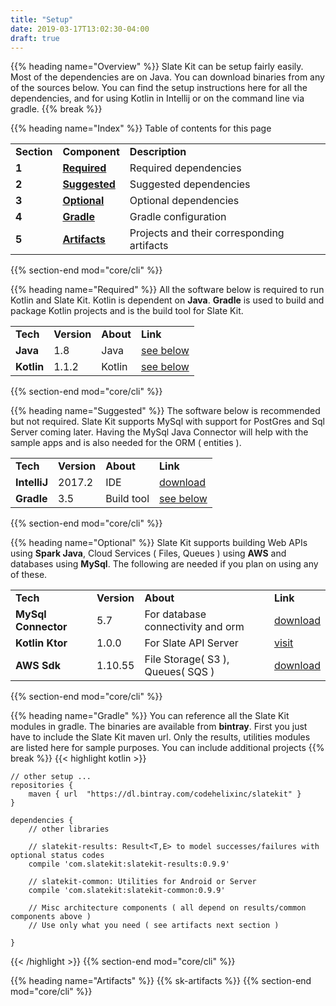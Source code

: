 ```yaml
---
title: "Setup"
date: 2019-03-17T13:02:30-04:00
draft: true
---
```


{{% heading name="Overview" %}}
Slate Kit can be setup fairly easily. Most of the dependencies are on Java. You can download binaries from any of the sources below. You can find the setup instructions here for all the dependencies, and for using Kotlin in Intellij or on the command line via gradle.
{{% break %}}

{{% heading name="Index" %}}
Table of contents for this page
<table class="table table-bordered table-striped">
    <tr>
        <td><strong>Section</strong></td>
        <td><strong>Component</strong></td>
        <td><strong>Description</strong></td>
    </tr>
    <tr>
        <td><strong>1</strong></td>
        <td><strong><a class="url-ch" href="core/cli#status">Required</a></strong></td>
        <td>Required dependencies</td>
    </tr>
    <tr>
        <td><strong>2</strong></td>
        <td><strong><a class="url-ch" href="core/cli#install">Suggested</a></strong></td>
        <td>Suggested dependencies</td>
    </tr>
    <tr>
        <td><strong>3</strong></td>
        <td><strong><a class="url-ch" href="core/cli#requires">Optional</a></strong></td>
        <td>Optional dependencies</td>
    </tr>
    <tr>
        <td><strong>4</strong></td>
        <td><strong><a class="url-ch" href="core/cli#requires">Gradle</a></strong></td>
        <td>Gradle configuration</td>
    </tr>
    <tr>
        <td><strong>5</strong></td>
        <td><strong><a class="url-ch" href="core/cli#requires">Artifacts</a></strong></td>
        <td>Projects and their corresponding artifacts</td>
    </tr>
</table>
{{% section-end mod="core/cli" %}}


{{% heading name="Required" %}}
All the software below is required to run Kotlin and Slate Kit. Kotlin is dependent on <strong>Java</strong>. <strong>Gradle</strong> is used to build and package Kotlin projects
and is the build tool for Slate Kit.
<table class="table table-bordered table-striped">
    <tr class="">
        <td><strong>Tech</strong></td>
        <td><strong>Version</strong></td>
        <td><strong>About</strong></td>
        <td><strong>Link</strong></td>
    </tr>
    <tr class="">
        <td><strong>Java</strong></td>
        <td>1.8</td>
        <td>Java</td>
        <td><a class="url-ch" href="#installation">see below</a></td>
    </tr>
    <tr class="">
        <td><strong>Kotlin</strong></td>
        <td>1.1.2</td>
        <td>Kotlin</td>
        <td><a class="url-ch" href="#installation">see below</a></td>
    </tr>
</table>
{{% section-end mod="core/cli" %}}


{{% heading name="Suggested" %}}
The software below is recommended but not required. 
Slate Kit supports MySql with support for PostGres and Sql Server coming later. Having the MySql Java Connector will 
help with the sample apps and is also needed for the ORM ( entities ).
<table class="table table-bordered table-striped">
    <tr class="">
        <td><strong>Tech</strong></td>
        <td><strong>Version</strong></td>
        <td><strong>About</strong></td>
        <td><strong>Link</strong></td>
    </tr>
    <tr>
        <td><strong>IntelliJ</strong></td>
        <td>2017.2</td>
        <td>IDE</td>
        <td><a class="url-ch" href="https://www.jetbrains.com/idea/download/">download</a></td>
    </tr>
    <tr>
        <td><strong>Gradle</strong></td>
        <td>3.5</td>
        <td>Build tool</td>
        <td><a class="url-ch" href="#installation">see below</a></td>
    </tr>
</table>
{{% section-end mod="core/cli" %}}

{{% heading name="Optional" %}}
Slate Kit supports building Web APIs using <strong>Spark Java</strong>, Cloud Services ( Files, Queues ) using <strong>AWS</strong> and databases using <strong>MySql</strong>. The following are needed if you plan on using any of these.
<table class="table table-bordered table-striped">
    <tr class="">
        <td><strong>Tech</strong></td>
        <td><strong>Version</strong></td>
        <td><strong>About</strong></td>
        <td><strong>Link</strong></td>
    </tr>
    <!--
    <tr>
        <td><strong>MySql</strong></td>
        <td>5.7</td>
        <td>Database Server</td>
        <td><a class="url-ch" href="https://dev.mysql.com/downloads/mysql/">download</a></td>
    </tr>
    -->
    <tr>
        <td><strong>MySql Connector</strong></td>
        <td>5.7</td>
        <td>For database connectivity and orm</td>
        <td><a class="url-ch" href="https://dev.mysql.com/downloads/connector/j/">download</a></td>
    </tr>
    <tr>
        <td><strong>Kotlin Ktor</strong></td>
        <td>1.0.0</td>
        <td>For Slate API Server</td>
        <td><a class="url-ch" href="https://ktor.io/">visit</a></td>
    </tr>
    <tr>
        <td><strong>AWS Sdk</strong></td>
        <td>1.10.55</td>
        <td>File Storage( S3 ), Queues( SQS )</td>
        <td><a class="url-ch" href="https://aws.amazon.com/sdk-for-java/">download</a></td>
    </tr>
</table>
{{% section-end mod="core/cli" %}}


{{% heading name="Gradle" %}}
You can reference all the Slate Kit modules in gradle. The binaries are available from <strong>bintray</strong>. 
First you just have to include the Slate Kit maven url.
Only the results, utilities modules are listed here for sample purposes. 
You can include additional projects
{{% break %}}
{{< highlight kotlin >}}

    // other setup ...
    repositories {
        maven { url  "https://dl.bintray.com/codehelixinc/slatekit" }
    }

    dependencies {
        // other libraries
        
        // slatekit-results: Result<T,E> to model successes/failures with optional status codes
        compile 'com.slatekit:slatekit-results:0.9.9'
        
        // slatekit-common: Utilities for Android or Server
        compile 'com.slatekit:slatekit-common:0.9.9'
        
        // Misc architecture components ( all depend on results/common components above )
        // Use only what you need ( see artifacts next section )

    }

{{< /highlight >}}
{{% section-end mod="core/cli" %}}


{{% heading name="Artifacts" %}}
{{% sk-artifacts %}}
{{% section-end mod="core/cli" %}}
